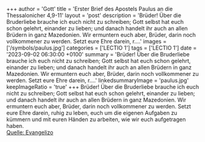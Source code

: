 +++
author = 'Gott'
title = 'Erster Brief des Apostels Paulus an die Thessalonicher 4,9-11'
layout = 'post'
description = 'Brüder! Über die Bruderliebe brauche ich euch nicht zu schreiben; Gott selbst hat euch schon gelehrt, einander zu lieben; und danach handelt ihr auch an allen Brüdern in ganz Mazedonien. Wir ermuntern euch aber, Brüder, darin noch vollkommener zu werden. Setzt eure Ehre darein, r....'
images = ['/symbols/paulus.jpg']
categories = ['LECTIO 1']
tags = ['LECTIO 1']
date = '2023-09-02 06:30:00 +0100'
summary = 'Brüder! Über die Bruderliebe brauche ich euch nicht zu schreiben; Gott selbst hat euch schon gelehrt, einander zu lieben; und danach handelt ihr auch an allen Brüdern in ganz Mazedonien. Wir ermuntern euch aber, Brüder, darin noch vollkommener zu werden. Setzt eure Ehre darein, r....'
linkedsummaryImage = 'paulus.jpg'
keepImageRatio = 'true'
+++
Brüder! Über die Bruderliebe brauche ich euch nicht zu schreiben; Gott selbst hat euch schon gelehrt, einander zu lieben;
und danach handelt ihr auch an allen Brüdern in ganz Mazedonien. Wir ermuntern euch aber, Brüder, darin noch vollkommener zu werden.
Setzt eure Ehre darein, ruhig zu leben, euch um die eigenen Aufgaben zu kümmern und mit euren Händen zu arbeiten, wie wir euch aufgetragen haben.<!--more--><br> [Quelle: Evangelizo](https://evangeliumtagfuertag.org/DE/gospel)